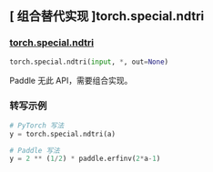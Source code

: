 ## [ 组合替代实现 ]torch.special.ndtri

### [torch.special.ndtri](https://pytorch.org/docs/stable/special.html#torch.special.ndtri)

```python
torch.special.ndtri(input, *, out=None)
```

Paddle 无此 API，需要组合实现。

### 转写示例

```python
# PyTorch 写法
y = torch.special.ndtri(a)

# Paddle 写法
y = 2 ** (1/2) * paddle.erfinv(2*a-1)
```
